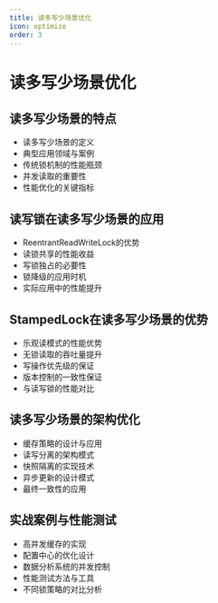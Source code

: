 ```yaml
---
title: 读多写少场景优化
icon: optimize
order: 3
---
```


# 读多写少场景优化

## 读多写少场景的特点

- 读多写少场景的定义
- 典型应用领域与案例
- 传统锁机制的性能瓶颈
- 并发读取的重要性
- 性能优化的关键指标

## 读写锁在读多写少场景的应用

- ReentrantReadWriteLock的优势
- 读锁共享的性能收益
- 写锁独占的必要性
- 锁降级的应用时机
- 实际应用中的性能提升

## StampedLock在读多写少场景的优势

- 乐观读模式的性能优势
- 无锁读取的吞吐量提升
- 写操作优先级的保证
- 版本控制的一致性保证
- 与读写锁的性能对比

## 读多写少场景的架构优化

- 缓存策略的设计与应用
- 读写分离的架构模式
- 快照隔离的实现技术
- 异步更新的设计模式
- 最终一致性的应用

## 实战案例与性能测试

- 高并发缓存的实现
- 配置中心的优化设计
- 数据分析系统的并发控制
- 性能测试方法与工具
- 不同锁策略的对比分析

